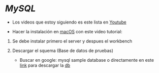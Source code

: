 # _MySQL_

- Los videos que estoy siguiendo es este lista en [Youtube](https://www.youtube.com/playlist?list=PLUDwpEzHYYLtmxThtmsBxocKuicJOddGj)

* Hacer la instalación en [macOS](https://www.youtube.com/watch?v=RbDsxRI35wY) con este video tutorial:

1. Se debe instalar primero el server y despues el workbench

2. Descargar el squema (Base de datos de pruebas)
   - Buscar en google: mysql sample database o directamente en este [link](https://www.mysqltutorial.org/mysql-sample-database.aspx) para descargar la [db](https://www.mysqltutorial.org/wp-content/uploads/2018/03/mysqlsampledatabase.zip)
